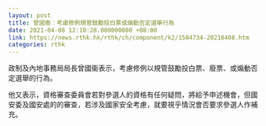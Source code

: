 ```yaml
---
layout: post
title: 曾國衞：考慮修例規管鼓勵投白票或煽動否定選舉行為
date: 2021-04-08 12:10:28.000000000 +08:00
link: https://news.rthk.hk/rthk/ch/component/k2/1584734-20210408.htm
categories: rthk
---
```


政制及內地事務局局長曾國衞表示，考慮修例以規管鼓勵投白票、廢票、或煽動否定選舉的行為。

他又表示，資格審查委員會若對參選人的資格有任何疑問，將給予申述機會，但國安委及國安處的的審查，若涉及國家安全考慮，就要視乎情況會否要求參選人作補充。
